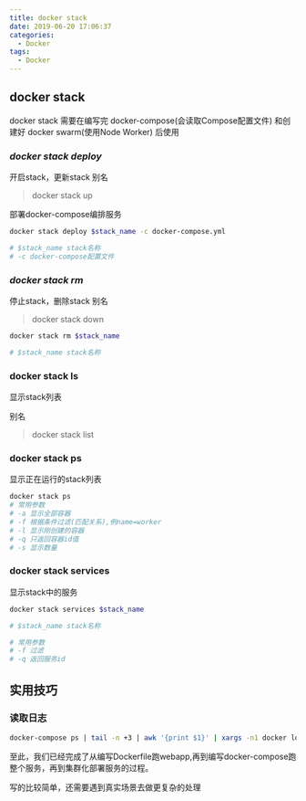 ```yaml
---
title: docker stack
date: 2019-06-20 17:06:37
categories:
  - Docker
tags:
  - Docker
---
```


## docker stack

docker stack 需要在编写完 docker-compose(会读取Compose配置文件) 和创建好 docker swarm(使用Node Worker) 后使用

### ***docker stack deploy***

开启stack，更新stack
别名
> docker stack up

部署docker-compose编排服务

```bash
docker stack deploy $stack_name -c docker-compose.yml

# $stack_name stack名称
# -c docker-compose配置文件
```

### ***docker stack rm***

停止stack，删除stack
别名
> docker stack down

```bash
docker stack rm $stack_name

# $stack_name stack名称
```

### docker stack ls

显示stack列表

别名
> docker stack list

### docker stack ps

显示正在运行的stack列表

```bash
docker stack ps
# 常用参数
# -a 显示全部容器
# -f 根据条件过滤(匹配关系),例name=worker
# -l 显示刚创建的容器
# -q 只返回容器id值
# -s 显示数量
```

### docker stack services

显示stack中的服务

```bash
docker stack services $stack_name

# $stack_name stack名称

# 常用参数
# -f 过滤
# -q 返回服务id
```

## 实用技巧

### 读取日志

```bash
docker-compose ps | tail -n +3 | awk '{print $1}' | xargs -n1 docker logs
```

至此，我们已经完成了从编写Dockerfile跑webapp,再到编写docker-compose跑整个服务，再到集群化部署服务的过程。

写的比较简单，还需要遇到真实场景去做更复杂的处理
